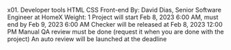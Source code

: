x01. Developer tools
HTML
CSS
Front-end
 By: David Dias, Senior Software Engineer at HomeX
 Weight: 1
 Project will start Feb 8, 2023 6:00 AM, must end by Feb 9, 2023 6:00 AM
 Checker will be released at Feb 8, 2023 12:00 PM
 Manual QA review must be done (request it when you are done with the project)
 An auto review will be launched at the deadline
